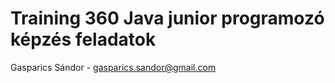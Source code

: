 # Training 360 Java junior programozó képzés feladatok
Gasparics Sándor - gasparics.sandor@gmail.com
